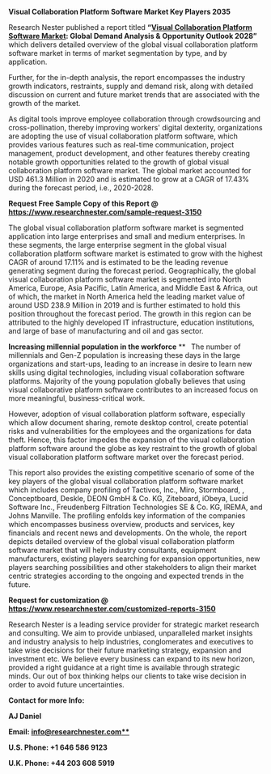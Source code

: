 ﻿**Visual Collaboration Platform Software Market Key Players 2035**

Research Nester published a report titled **“[Visual Collaboration Platform Software Market](https://www.researchnester.com/reports/visual-collaboration-platform-software-market/3150): Global Demand Analysis & Opportunity Outlook 2028”** which delivers detailed overview of the global visual collaboration platform software market in terms of market segmentation <a name="_hlk62145468"></a>by type, and by application.

Further, for the in-depth analysis, the report encompasses the industry growth indicators, restraints, supply and demand risk, along with detailed discussion on current and future market trends that are associated with the growth of the market. 

As digital tools improve employee collaboration through crowdsourcing and cross-pollination, thereby improving workers' digital dexterity, organizations are adopting the use of visual collaboration platform software, which provides various features such as real-time communication, project management, product development, and other features thereby creating notable growth opportunities related to the growth of global visual collaboration platform software market. The global <a name="_hlk62147564"></a>market accounted for USD 461.3 Million in 2020 and is estimated to grow at a CAGR of <a name="_hlk62147652"></a>17.43% during the forecast period, i.e., 2020-2028. 

**Request Free Sample Copy of this Report @ <https://www.researchnester.com/sample-request-3150>** 

The <a name="_hlk62145443"></a>global visual collaboration platform software market is segmented application into large enterprises and small and medium enterprises. In these segments, the large enterprise segment in the global visual collaboration platform software market is estimated to grow with the highest CAGR of around 17.11% and is estimated to be the leading revenue generating segment during the forecast period. Geographically, the global visual collaboration platform software market is segmented into <a name="_hlk62148770"></a>North America, Europe, Asia Pacific, Latin America, and Middle East & Africa, out of which, the market in North America held the leading market value of <a name="_hlk62148838"></a>around USD 238.9 Million in 2019 and is further estimated to hold this position throughout the forecast period. The growth in this region can be attributed to the highly developed IT infrastructure, education institutions, and large of base of manufacturing and oil and gas sector.

**Increasing millennial population in the workforce**
**
` `The number of millennials and Gen-Z population is increasing these days in the large organizations and start-ups, leading to an increase in desire to learn new skills using digital technologies, including visual collaboration software platforms. Majority of the young population globally believes that using visual collaborative platform software contributes to an increased focus on more meaningful, business-critical work. 

However, adoption of visual collaboration platform software, especially which allow document sharing, remote desktop control, create potential risks and vulnerabilities for the employees and the organizations for data theft. Hence, this factor impedes the expansion of the visual collaboration platform software around the globe as key restraint to the growth of global visual collaboration platform software market over the forecast period.

<a name="_hlk62145504"></a>This report also provides the existing competitive scenario of some of the key players of the global visual collaboration platform software market which includes company profiling of Tactivos, Inc., Miro, Stormboard, , Conceptboard, Deskle, DEON GmbH & Co. KG, Ziteboard, iObeya, Lucid Software Inc., Freudenberg Filtration Technologies SE & Co. KG, IREMA, and Johns Manville. The profiling enfolds key information of the companies which encompasses business overview, products and services, key financials and recent news and developments. On the whole, the report depicts detailed overview of the global visual collaboration platform software market that will help industry consultants, equipment manufacturers, existing players searching for expansion opportunities, new players searching possibilities and other stakeholders to align their market centric strategies according to the ongoing and expected trends in the future.      

**Request for customization @ <https://www.researchnester.com/customized-reports-3150>** 

Research Nester is a leading service provider for strategic market research and consulting. We aim to provide unbiased, unparalleled market insights and industry analysis to help industries, conglomerates and executives to take wise decisions for their future marketing strategy, expansion and investment etc. We believe every business can expand to its new horizon, provided a right guidance at a right time is available through strategic minds. Our out of box thinking helps our clients to take wise decision in order to avoid future uncertainties.

**Contact for more Info:**

**AJ Daniel**

**Email: [info@researchnester.com**](mailto:info@researchnester.com)**

**U.S. Phone: +1 646 586 9123** 

**U.K. Phone: +44 203 608 5919**


